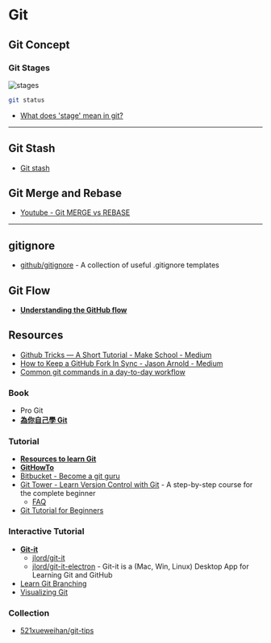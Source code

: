 # Git

## Git Concept

### Git Stages

![stages](https://i.stack.imgur.com/zLTpo.png)

```sh
git status
```

* [What does 'stage' mean in git?](https://softwareengineering.stackexchange.com/questions/119782/what-does-stage-mean-in-git)

---

## Git Stash

* [Git stash](https://www.atlassian.com/git/tutorials/saving-changes/git-stash)

## Git Merge and Rebase

* [Youtube - Git MERGE vs REBASE](https://www.youtube.com/watch?v=CRlGDDprdOQ)

---

## gitignore

* [github/gitignore](https://github.com/github/gitignore) - A collection of useful .gitignore templates

## Git Flow

* [**Understanding the GitHub flow**](https://guides.github.com/introduction/flow/)

## Resources

* [Github Tricks — A Short Tutorial - Make School - Medium](https://medium.com/make-school/github-tricks-a-short-tutorial-2b4e0a1e7ebc)
* [How to Keep a GitHub Fork In Sync - Jason Arnold - Medium](https://medium.com/@thejasonfile/how-to-keep-a-github-fork-in-sync-4a2968364e07)
* [Common git commands in a day-to-day workflow](https://gist.github.com/jedmao/5053440)

### Book

* Pro Git
* [**為你自己學 Git**](https://gitbook.tw/)

### Tutorial

* [**Resources to learn Git**](https://try.github.io/)
* [**GitHowTo**](https://githowto.com/)
* [Bitbucket - Become a git guru](https://www.atlassian.com/git/tutorials)
* [Git Tower - Learn Version Control with Git](https://www.git-tower.com/learn/git/ebook/en/command-line/introduction) - A step-by-step course for the complete beginner
  * [FAQ](https://www.git-tower.com/learn/git/faq/)
* [Git Tutorial for Beginners](https://academind.com/learn/web-dev/git-the-basics/)

### Interactive Tutorial

* [**Git-it**](http://jlord.us/git-it/)
  * [jlord/git-it](https://github.com/jlord/git-it)
  * [jlord/git-it-electron](https://github.com/jlord/git-it-electron) - Git-it is a (Mac, Win, Linux) Desktop App for Learning Git and GitHub
* [Learn Git Branching](https://learngitbranching.js.org/)
* [Visualizing Git](https://git-school.github.io/visualizing-git/)

### Collection

* [521xueweihan/git-tips](https://github.com/521xueweihan/git-tips)
